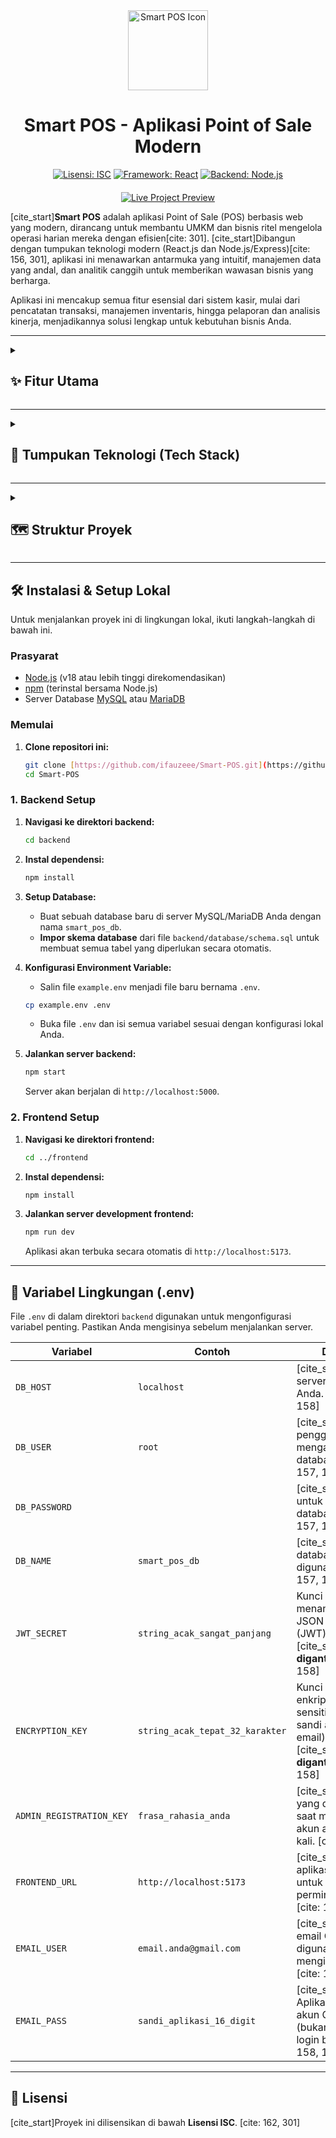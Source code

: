 <div align="center">
  <img src="https://www.freeiconspng.com/thumbs/point-of-sale-icon/point-of-sale-icon-9.png" alt="Smart POS Icon" width="128" />
</div>

<h1 align="center">Smart POS - Aplikasi Point of Sale Modern</h1>

<div align="center">
  
[![Lisensi: ISC](https://img.shields.io/badge/Lisensi-ISC-blue.svg)](https://opensource.org/licenses/ISC)
[![Framework: React](https://img.shields.io/badge/Framework-React-blue.svg)](https://reactjs.org/)
[![Backend: Node.js](https://img.shields.io/badge/Backend-Node.js-green.svg)](https://nodejs.org/)

</div>

<div align="center" style="margin-top: 20px;">
  <a href="https://ifauzeee.vercel.app/smart-pos-preview" target="_blank" rel="noopener noreferrer">
    <img src="https://img.shields.io/badge/Lihat%20Live%20Preview-8E44AD?style=for-the-badge&logo=react&logoColor=white" alt="Live Project Preview" />
  </a>
</div>

[cite_start]**Smart POS** adalah aplikasi Point of Sale (POS) berbasis web yang modern, dirancang untuk membantu UMKM dan bisnis ritel mengelola operasi harian mereka dengan efisien[cite: 301]. [cite_start]Dibangun dengan tumpukan teknologi modern (React.js dan Node.js/Express)[cite: 156, 301], aplikasi ini menawarkan antarmuka yang intuitif, manajemen data yang andal, dan analitik canggih untuk memberikan wawasan bisnis yang berharga.

Aplikasi ini mencakup semua fitur esensial dari sistem kasir, mulai dari pencatatan transaksi, manajemen inventaris, hingga pelaporan dan analisis kinerja, menjadikannya solusi lengkap untuk kebutuhan bisnis Anda.

---

<details>
<summary><h2>✨ Fitur Utama</h2></summary>

Proyek ini dilengkapi dengan serangkaian fitur yang komprehensif untuk mengelola seluruh aspek operasional bisnis:

#### 🛒 **Manajemen Transaksi & Kasir**
- [cite_start]**Antarmuka Kasir Intuitif**: Proses transaksi cepat dengan pencarian produk dan pemilihan varian[cite: 1299].
- [cite_start]**Keranjang Dinamis**: Tambah, ubah kuantitas, dan hapus item dengan mudah[cite: 1308, 1309].
- [cite_start]**Dukungan Berbagai Metode Pembayaran**: Terima pembayaran tunai, kartu, dan QRIS[cite: 924].
- [cite_start]**Manajemen Shift**: Mulai dan tutup shift kasir dengan perhitungan kas awal dan akhir yang otomatis[cite: 1121, 1122, 1123, 1124].
- [cite_start]**Tahan & Lanjutkan Transaksi**: Simpan keranjang belanja untuk dilanjutkan nanti[cite: 1321, 1322].
- [cite_start]**Struk Digital & Cetak**: Kirim struk melalui email atau cetak langsung[cite: 1259, 1298, 1299, 1300, 1301, 1302, 1303, 1304, 1305, 1306, 1307, 1308, 1309, 1310, 1311, 1312, 1313, 1314, 1315, 1316, 1317, 1318, 1319, 1320, 1321, 1322, 1323, 1324, 1325, 1326, 1327, 1328, 1329, 1330, 1331, 1332, 1333, 1334, 1335, 1336, 1337, 1338, 1339, 1340, 1341, 1342, 1343, 1344, 1345, 1346, 1347, 1348, 1349, 1350].
- [cite_start]**Mode Offline**: Transaksi dapat tetap berjalan saat koneksi internet terputus dan akan disinkronkan secara otomatis saat kembali online[cite: 1131, 1132, 1133, 1134].

#### 📦 **Manajemen Inventaris**
- [cite_start]**Daftar Produk & Varian**: Kelola produk dengan berbagai varian harga, modal, dan barcode[cite: 1017, 1018, 1019, 1020, 1021, 1022, 1023, 1024, 1025, 1026, 1027, 1028, 1029, 1030, 1031, 1032, 1033, 1034, 1035, 1036, 1037, 1038, 1039, 1040, 1041, 1042, 1043, 1044, 1045, 1046, 1047].
- [cite_start]**Manajemen Stok**: Lacak stok produk secara *real-time* dan dapatkan notifikasi untuk stok menipis atau habis[cite: 322, 323, 324].
- [cite_start]**Manajemen Resep**: Hubungkan produk dengan bahan baku untuk pengurangan stok bahan secara otomatis saat penjualan[cite: 539, 540, 541, 542].
- [cite_start]**Penyesuaian Stok**: Lakukan stok opname atau catat barang rusak/retur[cite: 1656, 1657, 1658, 1659, 1660, 1661, 1662, 1663, 1664, 1665, 1666, 1667, 1668, 1669, 1670, 1671].
- [cite_start]**Manajemen Pemasok (Supplier)**: Simpan data pemasok untuk kemudahan pemesanan[cite: 501, 502, 503, 504, 505].
- [cite_start]**Purchase Order (PO)**: Buat pesanan pembelian ke pemasok dan lacak statusnya[cite: 1434, 1435, 1436, 1437, 1438, 1439, 1440, 1441, 1442, 1443].
- [cite_start]**Manajemen Bahan Baku**: Kelola stok bahan mentah untuk produksi[cite: 1512, 1513, 1514, 1515, 1516, 1517, 1518, 1519, 1520, 1521, 1522, 1523, 1524, 1525, 1526, 1527, 1528].

#### 📊 **Analitik & Pelaporan**
- [cite_start]**Dasbor Komprehensif**: Pantau metrik kunci seperti pendapatan, laba, jumlah transaksi, dan pelanggan baru dalam rentang waktu yang dapat disesuaikan[cite: 1717, 1718, 1719, 1720, 1721, 1722, 1723, 1724, 1725, 1726, 1727, 1728, 1729, 1730, 1731, 1732, 1733, 1734, 1735, 1736, 1737, 1738, 1739, 1740, 1741, 1742].
- [cite_start]**Grafik Kinerja**: Visualisasikan tren penjualan harian, perbandingan laba vs pendapatan, dan produk terlaris[cite: 1787, 1788, 1789, 1790, 1791, 1792, 1835, 1836, 1837, 1838, 1839, 1840, 1841, 1842, 1843, 1844, 1845].
- [cite_start]**Analisis Profitabilitas**: Lihat laporan detail mengenai laba kotor dan marjin profit per produk[cite: 1379, 1380, 1381, 1382, 1383, 1384, 1385, 1386, 1387, 1388, 1389, 1390, 1391, 1392, 1393].
- [cite_start]**Laporan Kinerja Kasir**: Pantau performa penjualan setiap anggota tim[cite: 320, 321, 322].
- [cite_start]**Ekspor Data**: Unduh laporan penjualan dan riwayat shift dalam format CSV[cite: 1261, 1262, 1263, 1264, 1265, 1266, 1267, 1268, 1269, 1270, 1271, 1272, 1273, 1274, 1275, 1276, 1277, 1278, 1279, 1280, 1281, 1282, 1283, 1284, 1285, 1286, 1287, 1288, 1490, 1491, 1492, 1493, 1494, 1495, 1496, 1497, 1498, 1499, 1500, 1501, 1502, 1503, 1504, 1505].

#### 👥 **Manajemen Pengguna & Pelanggan**
- [cite_start]**Manajemen Pengguna & Peran (Roles)**: Buat pengguna baru (Admin/Kasir) dengan hak akses yang dapat disesuaikan[cite: 1581, 1582, 1583, 1584, 1585, 1586, 1587, 1588, 1589, 1590, 1591, 1592, 1593, 1594, 1595, 1596].
- [cite_start]**Manajemen Pelanggan**: Simpan data pelanggan dan lihat riwayat transaksi mereka[cite: 1197, 1198, 1199, 1200, 1201, 1202, 1203, 1204, 1205, 1206, 1207, 1208, 1209, 1210, 1211, 1212, 1213, 1214, 1215, 1216, 1217, 1218, 1219, 1220, 1221, 1222, 1223].
- [cite_start]**Sistem Poin Loyalitas**: Pelanggan mendapatkan poin dari setiap transaksi[cite: 357, 358, 359, 360, 361, 362, 363, 364].
- [cite_start]**Penukaran Hadiah (Rewards)**: Kelola katalog hadiah yang dapat ditukarkan dengan poin[cite: 1070, 1071, 1072, 1073, 1074, 1075, 1076, 1077, 1078, 1079, 1080].

#### ⚙️ **Pengaturan & Kustomisasi**
- [cite_start]**Profil Bisnis**: Atur nama, alamat, logo, dan informasi kontak bisnis Anda[cite: 1596, 1597, 1598, 1599, 1600, 1601, 1602, 1603, 1604, 1605, 1606, 1607, 1608, 1609, 1610, 1611, 1612, 1613, 1614, 1615, 1616, 1617, 1618, 1619, 1620, 1621, 1622, 1623, 1624, 1625].
- [cite_start]**Pengaturan Struk**: Kustomisasi footer dan logo pada struk[cite: 1058, 1059, 1060, 1061, 1062, 1063, 1064, 1065, 1066, 1067, 1068, 1069, 1070].
- [cite_start]**Konfigurasi Email**: Atur email pengirim untuk struk digital[cite: 157, 158, 159].
- [cite_start]**Manajemen Promosi**: Buat dan kelola diskon (persentase atau potongan tetap) dengan kode kupon[cite: 1432, 1433, 1434, 1435, 1436, 1437, 1438, 1439, 1440, 1441, 1442, 1443, 1444, 1445, 1446, 1447, 1448, 1449].

</details>

---

<details>
<summary><h2>🚀 Tumpukan Teknologi (Tech Stack)</h2></summary>

#### **Frontend**
- [cite_start]**Framework**: [React.js](https://reactjs.org/) `^18.3.1` [cite: 1, 156]
- [cite_start]**Build Tool**: [Vite](https://vitejs.dev/) `^5.4.8` [cite: 157]
- [cite_start]**Styling**: [Styled Components](https://styled-components.com/) `^6.1.13` [cite: 1, 156]
- [cite_start]**Routing**: [React Router DOM](https://reactrouter.com/) `^6.27.0` [cite: 1, 156]
- **State Management**: React Context API & `useReducer`
- [cite_start]**Data Fetching**: [Axios](https://axios-http.com/) `^1.7.7` [cite: 1, 156]
- [cite_start]**Grafik & Visualisasi**: [Recharts](https://recharts.org/) `^2.13.0` [cite: 1, 156]
- [cite_start]**Penyimpanan Offline**: [Dexie.js](https://dexie.org/) (IndexedDB Wrapper) `^4.2.0` [cite: 552]
- [cite_start]**Notifikasi**: [React Toastify](https://fkhadra.github.io/react-toastify/) `^11.0.5` [cite: 553]
- [cite_start]**Animasi**: [Framer Motion](https://www.framer.com/motion/) `^12.23.12` [cite: 552]

#### **Backend**
- **Runtime**: [Node.js](https://nodejs.org/)
- [cite_start]**Framework**: [Express.js](https://expressjs.com/) `^4.19.2` [cite: 162, 301]
- [cite_start]**Database**: [MySQL 2](https://github.com/sidorares/node-mysql2) (Kompatibel dengan MySQL/MariaDB) `^3.10.0` [cite: 162, 301]
- [cite_start]**Autentikasi**: [JSON Web Tokens (JWT)](https://jwt.io/) `^9.0.2` [cite: 162, 301]
- [cite_start]**Keamanan**: [Bcrypt](https://github.com/kelektiv/node.bcrypt.js) (Password Hashing) [cite: 162, 301][cite_start], `express-rate-limit` (Pencegahan Brute-force) [cite: 162, 301]
- [cite_start]**Validasi**: [express-validator](https://express-validator.github.io/) `^7.1.0` [cite: 162, 301]
- [cite_start]**Manajemen File**: [Multer](https://github.com/expressjs/multer) `^2.0.2` (Untuk unggah gambar) [cite: 162, 301]
- [cite_start]**Pengiriman Email**: [Nodemailer](https://nodemailer.com/) `^6.9.14` [cite: 162, 301]

</details>

---

<details>
<summary><h2>🗺️ Struktur Proyek</h2></summary>

```

smart-pos/
├── backend/
│   ├── config/
│   │   └── db.js               \# Konfigurasi koneksi database
│   ├── database/
│   │   └── schema.sql          \# Skema tabel database
│   ├── middleware/
│   │   └── authMiddleware.js   \# Middleware untuk otentikasi & otorisasi
│   ├── routes/                 \# Definisi semua rute API
│   ├── services/
│   │   └── stockService.js     \# Logika bisnis untuk manajemen stok
│   ├── utils/                  \# Fungsi helper (enkripsi, logging, dll)
│   ├── index.js                \# File entri utama server Express
│   ├── .env                    \# Variabel lingkungan (tidak di-commit)
│   └── package.json
└── frontend/
├── public/                 \# Aset statis
├── src/
│   ├── components/         \# Komponen UI yang dapat digunakan kembali
│   ├── context/            \# Penyedia state global (React Context)
│   ├── hooks/              \# Custom hooks
│   ├── pages/              \# Komponen halaman utama untuk setiap rute
│   ├── services/
│   │   └── api.js          \# Konfigurasi Axios dan semua fungsi API call
│   ├── utils/              \# Fungsi helper (formatter, offline DB)
│   ├── App.jsx             \# Komponen root aplikasi & routing
│   └── main.jsx            \# Titik masuk aplikasi React
├── vite.config.js          \# Konfigurasi Vite
└── package.json

````

</details>

---

## 🛠️ Instalasi & Setup Lokal

Untuk menjalankan proyek ini di lingkungan lokal, ikuti langkah-langkah di bawah ini.

### **Prasyarat**
- [Node.js](https://nodejs.org/) (v18 atau lebih tinggi direkomendasikan)
- [npm](https://www.npmjs.com/) (terinstal bersama Node.js)
- Server Database [MySQL](https://www.mysql.com/) atau [MariaDB](https://mariadb.org/)

### **Memulai**
1.  **Clone repositori ini:**
    ```bash
    git clone [https://github.com/ifauzeee/Smart-POS.git](https://github.com/ifauzeee/Smart-POS.git)
    cd Smart-POS
    ```

### **1. Backend Setup**

1.  **Navigasi ke direktori backend:**
    ```bash
    cd backend
    ```

2.  **Instal dependensi:**
    ```bash
    npm install
    ```

3.  **Setup Database:**
    - Buat sebuah database baru di server MySQL/MariaDB Anda dengan nama `smart_pos_db`.
    - **Impor skema database** dari file `backend/database/schema.sql` untuk membuat semua tabel yang diperlukan secara otomatis.

4.  **Konfigurasi Environment Variable:**
    - Salin file `example.env` menjadi file baru bernama `.env`.
    ```bash
    cp example.env .env
    ```
    - Buka file `.env` dan isi semua variabel sesuai dengan konfigurasi lokal Anda.

5.  **Jalankan server backend:**
    ```bash
    npm start
    ```
    Server akan berjalan di `http://localhost:5000`.

### **2. Frontend Setup**

1.  **Navigasi ke direktori frontend:**
    ```bash
    cd ../frontend
    ```

2.  **Instal dependensi:**
    ```bash
    npm install
    ```

3.  **Jalankan server development frontend:**
    ```bash
    npm run dev
    ```
    Aplikasi akan terbuka secara otomatis di `http://localhost:5173`.

---

## 🔑 Variabel Lingkungan (.env)

File `.env` di dalam direktori `backend` digunakan untuk mengonfigurasi variabel penting. Pastikan Anda mengisinya sebelum menjalankan server.

| Variabel                 | Contoh                                | Deskripsi                                                                                               |
| ------------------------ | ------------------------------------- | ------------------------------------------------------------------------------------------------------- |
| `DB_HOST`                | `localhost`                           | [cite_start]Host server database Anda. [cite: 157, 158]                                                                              |
| `DB_USER`                | `root`                                | [cite_start]Nama pengguna untuk mengakses database. [cite: 157, 158]                                                                 |
| `DB_PASSWORD`            |                                       | [cite_start]Password untuk pengguna database. [cite: 157, 158]                                                                       |
| `DB_NAME`                | `smart_pos_db`                        | [cite_start]Nama database yang digunakan. [cite: 157, 158]                                                                           |
| `JWT_SECRET`             | `string_acak_sangat_panjang`          | Kunci rahasia untuk menandatangani JSON Web Tokens (JWT). [cite_start]**Wajib diganti!** [cite: 157, 158] |
| `ENCRYPTION_KEY`         | `string_acak_tepat_32_karakter`       | Kunci rahasia untuk enkripsi data sensitif (seperti sandi aplikasi email). [cite_start]**Wajib diganti!** [cite: 157, 158] |
| `ADMIN_REGISTRATION_KEY` | `frasa_rahasia_anda`                  | [cite_start]Kunci yang digunakan saat mendaftarkan akun admin pertama kali. [cite: 157, 158]                                         |
| `FRONTEND_URL`           | `http://localhost:5173`               | [cite_start]URL aplikasi frontend untuk mengizinkan permintaan CORS. [cite: 157, 158]                                                |
| `EMAIL_USER`             | `email.anda@gmail.com`                | [cite_start]Alamat email Gmail yang digunakan untuk mengirim struk. [cite: 158, 159]                                                 |
| `EMAIL_PASS`             | `sandi_aplikasi_16_digit`             | [cite_start]Sandi Aplikasi 16 digit dari akun Google Anda (bukan password login biasa). [cite: 158, 159]                               |

---

## 📜 Lisensi

[cite_start]Proyek ini dilisensikan di bawah **Lisensi ISC**. [cite: 162, 301]
````